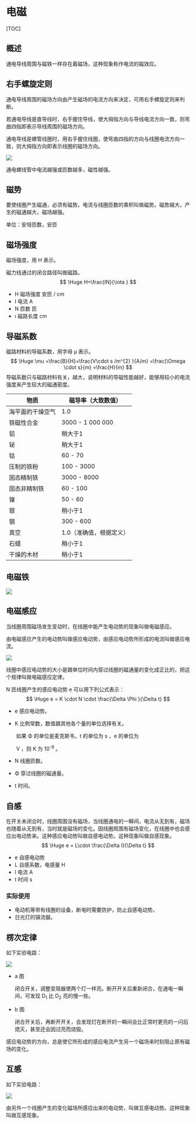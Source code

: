 # 电磁

[TOC]

## 概述

通电导线周围与磁铁一样存在着磁场，这种现象称作电流的磁效应。

## 右手螺旋定则

通电导线周围的磁场方向由产生磁场的电流方向来决定，可用右手螺旋定则来判断。

若通电导线是直导线时，右手握住导线，使大拇指方向与导线电流方向一致，则弯曲四指即表示导线周围的磁场方向。

通电导线是螺管线圈时，用右手握住线圈，使弯曲四指的方向与线圈电流方向一致，则大拇指方向即表示线圈的磁场方向。

 ![](../Images/右手螺旋定则.png)

通电螺线管中电流越强或匝数越多，磁性越强。

## 磁势

要使线圈产生磁通，必须有磁势。电流与线圈匝数的乘积叫做磁势。磁势越大，产生的磁通越大，磁场越强。

单位：安培匝数，安匝

## 磁场强度

磁场强度，用 H 表示。

磁力线通过的闭合路径叫做磁路。
$$
\Huge H=\frac{IN}{\iota } 
$$

* H       磁场强度               安匝 / cm
* I         电流                       A
* N       匝数                       匝
* ι         磁路长度                cm

## 导磁系数

磁路材料的导磁系数，用字母 μ 表示。
$$
\Huge \mu =\frac{B}{H}=\frac{V\cdot s /m^{2} }{A/m}  =\frac{\Omega \cdot s}{m} =\frac{H}{m}
$$
导磁系数只与磁路材料有关，越大，说明材料的导磁性能越好，能够用较小的电流强度来产生较大的磁通密度。

| 物质             | 磁导率（大致数值）      |
| ---------------- | ----------------------- |
| 海平面的干燥空气 | 1.0                     |
| 铁磁性合金       | 3000 - 1 000 000        |
| 铝               | 稍大于1                 |
| 铋               | 稍大于1                 |
| 钴               | 60 - 70                 |
| 压制的铁粉       | 100 - 3000              |
| 固态精制铁       | 3000 - 8000             |
| 固态非精制铁     | 60 - 100                |
| 镍               | 50 - 60                 |
| 银               | 稍小于1                 |
| 钢               | 300 - 600               |
| 真空             | 1.0（准确值，根据定义） |
| 石蜡             | 稍小于1                 |
| 干燥的木材       | 稍小于1                 |

## 电磁铁

 ![](../Images/电磁铁.png)

## 电磁感应

当线圈周围磁场发生变动时，在线圈中能产生电动势的现象叫做电磁感应。

由电磁感应产生的电动势叫做感应电动势，由感应电动势所形成的电流叫做感应电流。

 ![](../Images/电磁感应.png)

线圈中感应电动势的大小是跟单位时间内穿过线圈的磁通量的变化成正比的，把这个规律叫做电磁感应定律。

N 匝线圈产生的感应电动势 e 可以用下列公式表示：
$$
\Huge e = K \cdot N \cdot \frac{\Delta \Phi }{\Delta t} 
$$

* e            感应电动势。

* K            比例常数，数值跟其他各个量的单位选择有关。

  ​               如果 Φ 的单位是麦克斯韦，t 的单位为 s ，e 的单位为

  ​               V ，则 K 为 10<sup>-8</sup> 。

* N            线圈匝数。

* Φ            穿过线圈的磁通量。

* t              时间。

## 自感

在开关未闭合时，线圈周围没有磁场，当线圈通电的一瞬间，电流从无到有，磁场也随着从无到有，当时就是磁场的变化。因线圈周围有磁场变化，在线圈中也会感应出电动势来。这种感应电动势叫做自感电动势。这种现象叫做自感现象。
$$
\Huge e = L\cdot \frac{\Delta I}{\Delta t} 
$$

* e      自感电动势
* L       自感系数，电感量         H
* I        电流                                 A
* t        时间                                 s

### 实际使用

* 电动机等带有线圈的设备，断电时需要防护，防止自感电动势。
* 日光灯的镇流器。

## 楞次定律

如下实验电路：

 ![](../Images/自感.png)

* a 图

  闭合开关，调整变阻器使两个灯一样亮。断开开关后重新闭合，在通电一瞬间，可发现 D<sub>1</sub> 比 D<sub>2</sub> 亮的慢一些。

* b 图

  闭合开关后，再断开开关，会发现灯在断开的一瞬间会比正常时更亮的一闪后熄灭，甚至还会因过亮而烧毁。

感应电动势的方向，总是使它所形成的感应电流产生另一个磁场来时刻阻止原有磁场的变化。

## 互感

如下实验电路：

 ![](../Images/互感.png)

由另外一个线圈产生的变化磁场所感应出来的电动势，叫做互感电动势。这种现象叫做互感现象。
